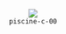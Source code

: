<div align="center">
  <img src=https://skillicons.dev/icons?i=c />
  <br />
  <code>piscine-c-00</code>
</div>
